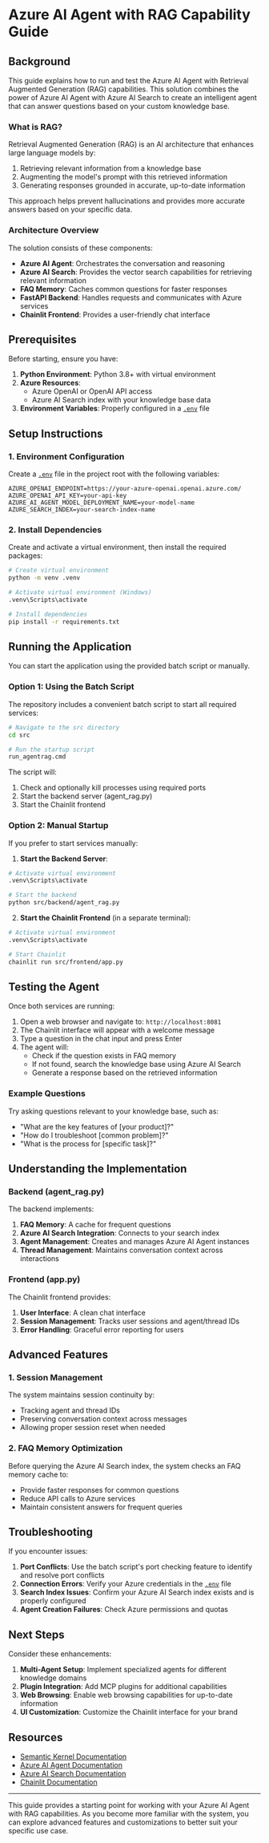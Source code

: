 # Azure AI Agent with RAG Capability Guide

## Background

This guide explains how to run and test the Azure AI Agent with Retrieval Augmented Generation (RAG) capabilities. This solution combines the power of Azure AI Agent with Azure AI Search to create an intelligent agent that can answer questions based on your custom knowledge base.

### What is RAG?

Retrieval Augmented Generation (RAG) is an AI architecture that enhances large language models by:

1. Retrieving relevant information from a knowledge base
2. Augmenting the model's prompt with this retrieved information
3. Generating responses grounded in accurate, up-to-date information

This approach helps prevent hallucinations and provides more accurate answers based on your specific data.

### Architecture Overview

The solution consists of these components:

- **Azure AI Agent**: Orchestrates the conversation and reasoning
- **Azure AI Search**: Provides the vector search capabilities for retrieving relevant information
- **FAQ Memory**: Caches common questions for faster responses
- **FastAPI Backend**: Handles requests and communicates with Azure services
- **Chainlit Frontend**: Provides a user-friendly chat interface

## Prerequisites

Before starting, ensure you have:

1. **Python Environment**: Python 3.8+ with virtual environment
2. **Azure Resources**:
   - Azure OpenAI or OpenAI API access
   - Azure AI Search index with your knowledge base data
3. **Environment Variables**: Properly configured in a [`.env`](.env ) file

## Setup Instructions

### 1. Environment Configuration

Create a [`.env`](.env ) file in the project root with the following variables:

```
AZURE_OPENAI_ENDPOINT=https://your-azure-openai.openai.azure.com/
AZURE_OPENAI_API_KEY=your-api-key
AZURE_AI_AGENT_MODEL_DEPLOYMENT_NAME=your-model-name
AZURE_SEARCH_INDEX=your-search-index-name
```

### 2. Install Dependencies

Create and activate a virtual environment, then install the required packages:

```bash
# Create virtual environment
python -m venv .venv

# Activate virtual environment (Windows)
.venv\Scripts\activate

# Install dependencies
pip install -r requirements.txt
```

## Running the Application

You can start the application using the provided batch script or manually.

### Option 1: Using the Batch Script

The repository includes a convenient batch script to start all required services:

```bash
# Navigate to the src directory
cd src

# Run the startup script
run_agentrag.cmd
```

The script will:
1. Check and optionally kill processes using required ports
2. Start the backend server (agent_rag.py)
3. Start the Chainlit frontend

### Option 2: Manual Startup

If you prefer to start services manually:

1. **Start the Backend Server**:

```bash
# Activate virtual environment
.venv\Scripts\activate

# Start the backend
python src/backend/agent_rag.py
```

2. **Start the Chainlit Frontend** (in a separate terminal):

```bash
# Activate virtual environment
.venv\Scripts\activate

# Start Chainlit
chainlit run src/frontend/app.py
```

## Testing the Agent

Once both services are running:

1. Open a web browser and navigate to: `http://localhost:8081`
2. The Chainlit interface will appear with a welcome message
3. Type a question in the chat input and press Enter
4. The agent will:
   - Check if the question exists in FAQ memory
   - If not found, search the knowledge base using Azure AI Search
   - Generate a response based on the retrieved information

### Example Questions

Try asking questions relevant to your knowledge base, such as:

- "What are the key features of [your product]?"
- "How do I troubleshoot [common problem]?"
- "What is the process for [specific task]?"

## Understanding the Implementation

### Backend (agent_rag.py)

The backend implements:

1. **FAQ Memory**: A cache for frequent questions
2. **Azure AI Search Integration**: Connects to your search index
3. **Agent Management**: Creates and manages Azure AI Agent instances
4. **Thread Management**: Maintains conversation context across interactions

### Frontend (app.py)

The Chainlit frontend provides:

1. **User Interface**: A clean chat interface
2. **Session Management**: Tracks user sessions and agent/thread IDs
3. **Error Handling**: Graceful error reporting for users

## Advanced Features

### 1. Session Management

The system maintains session continuity by:
- Tracking agent and thread IDs
- Preserving conversation context across messages
- Allowing proper session reset when needed

### 2. FAQ Memory Optimization

Before querying the Azure AI Search index, the system checks an FAQ memory cache to:
- Provide faster responses for common questions
- Reduce API calls to Azure services
- Maintain consistent answers for frequent queries

## Troubleshooting

If you encounter issues:

1. **Port Conflicts**: Use the batch script's port checking feature to identify and resolve port conflicts
2. **Connection Errors**: Verify your Azure credentials in the [`.env`](.env ) file
3. **Search Index Issues**: Confirm your Azure AI Search index exists and is properly configured
4. **Agent Creation Failures**: Check Azure permissions and quotas

## Next Steps

Consider these enhancements:

1. **Multi-Agent Setup**: Implement specialized agents for different knowledge domains
2. **Plugin Integration**: Add MCP plugins for additional capabilities
3. **Web Browsing**: Enable web browsing capabilities for up-to-date information
4. **UI Customization**: Customize the Chainlit interface for your brand

## Resources

- [Semantic Kernel Documentation](https://learn.microsoft.com/semantic-kernel/)
- [Azure AI Agent Documentation](https://learn.microsoft.com/azure/ai-services/openai/how-to/agent-service)
- [Azure AI Search Documentation](https://learn.microsoft.com/azure/search/)
- [Chainlit Documentation](https://docs.chainlit.io)

---

This guide provides a starting point for working with your Azure AI Agent with RAG capabilities. As you become more familiar with the system, you can explore advanced features and customizations to better suit your specific use case.
